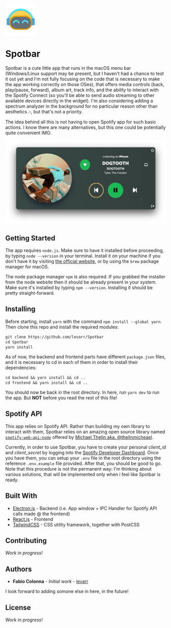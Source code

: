 <p>
  <img src="assets/readme/big_color_icon.png" alt="Spotbar Icon"/>
</p>

# **Spotbar**

Spotbar is a cute little app that runs in the macOS menu bar (Windows/Linux support may be present, but I haven't had a chance to test it out yet and I'm not fully focusing on the code that is necessary to make the app working correctly on those OSes), that offers media controls (back, play/pause, forward), album art, track info, and the ability to interact with the Spotify Connect (so you'll be able to send audio streaming to other available devices directly in the widget). I'm also considering adding a spectrum analyzer in the background for no particular reason other than aesthetics 🎶, but that's not a priority.

The idea behind all this is not having to open Spotify app for such basic actions. I know there are many alternatives, but this one could be potentially quite convenient IMO.

<p>
  <img src="assets/readme/spotbar.png" alt="Spotbar Screenshot"/>
</p>

## Getting Started

The app requires `node.js`. Make sure to have it installed before proceeding, by typing `node --version` in your terminal. Install it on your machine if you don't have it by visiting [the official website](https://nodejs.org/it/download/), or by using the `brew` package manager for macOS.

The node package manager `npm` is also required. If you grabbed the installer from the node website then it should be already present in your system. Make sure it's installed by typing `npm --version`. Installing it should be pretty straight-forward.

## Installing

Before starting, install `yarn` with the command `npm install --global yarn`. Then clone this repo and install the required modules:

```
git clone https://github.com/levarr/Spotbar
cd Spotbar
yarn install
```

As of now, the backend and frontend parts have different `package.json` files, and it is necessary to cd in each of them in order to install their dependencies:

```
cd backend && yarn install && cd ..
cd frontend && yarn install && cd ..
```

You should now be back in the root directory. In here, run `yarn dev` to run the app. But **NOT** before you read the rest of this file!

## Spotify API

This app relies on Spotify API. Rather than building my own library to interact with them, Spotbar relies on an amazing open source library named [`spotify-web-api-node`](https://github.com/thelinmichael/spotify-web-api-node) offered by [Michael Thelin aka. @thelinmicheael](https://github.com/thelinmichael).

Currently, in order to use Spotbar, you have to create your personal *client_id* and *client_secret* by logging into the [Spotify Developer Dashboard](https://developer.spotify.com/dashboard/). Once you have them, you can setup your `.env` file in the root directory using the reference `.env.example` file provided. After that, you should be good to go. Note that this procedure is not the permanent way: I'm thinking about various solutions, that will be implemented only when i feel like Spotbar is ready.

## Built With

* [Electron.js](https://www.electronjs.org/) - Backend (i.e. App window + IPC Handler for Spotify API calls made @ the frontend)
* [React.js](https://reactjs.org/) - Frontend
* [TailwindCSS](https://tailwindcss.com/) - CSS utility framework, together with PostCSS

## Contributing

*Work in progress!*

## Authors

* **Fabio Colonna** - *Initial work* - [levarr](https://github.com/levarr)

I look forward to adding somone else in here, in the future!

## License

*Work in progress!*
